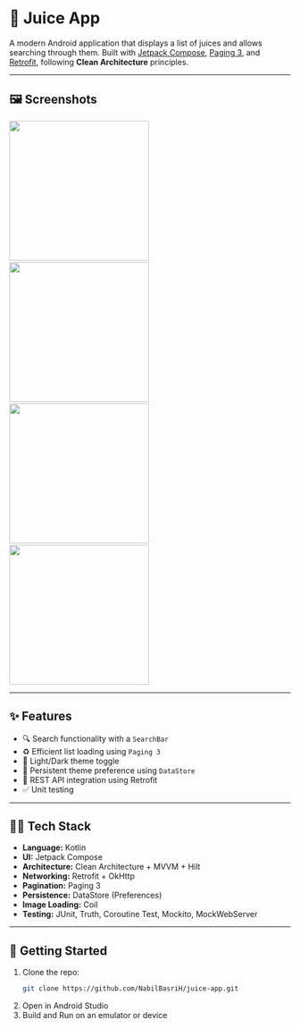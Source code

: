 # 🧃 Juice App

A modern Android application that displays a list of juices and allows searching through them. Built with [Jetpack Compose](https://developer.android.com/jetpack/compose), [Paging 3](https://developer.android.com/topic/libraries/architecture/paging/v3-overview), and [Retrofit](https://square.github.io/retrofit/), following **Clean Architecture** principles.

---

## 🖼️ Screenshots

<img src="screenshots/juice_screenshot00-portrait.png" width="250" /> &nbsp;&nbsp;&nbsp; 
<img src="screenshots/juice_screenshot01-portrait.png" width="250" /> &nbsp;&nbsp;&nbsp; 
<img src="screenshots/juice_screenshot02-portrait.png" width="250" /> &nbsp;&nbsp;&nbsp; 
<img src="screenshots/juice_screenshot03-portrait.png" width="250" />

---

## ✨ Features

- 🔍 Search functionality with a `SearchBar`
- ♻️ Efficient list loading using `Paging 3`
- 🌙 Light/Dark theme toggle
- 💾 Persistent theme preference using `DataStore`
- 📶 REST API integration using Retrofit
- ✅ Unit testing

---

## 🧑‍💻 Tech Stack

- **Language:** Kotlin
- **UI:** Jetpack Compose
- **Architecture:** Clean Architecture + MVVM + Hilt
- **Networking:** Retrofit + OkHttp
- **Pagination:** Paging 3
- **Persistence:** DataStore (Preferences)
- **Image Loading:** Coil
- **Testing:** JUnit, Truth, Coroutine Test, Mockito, MockWebServer

---

## 🚀 Getting Started

1. Clone the repo:
   ```bash
   git clone https://github.com/NabilBasriH/juice-app.git
2. Open in Android Studio
3. Build and Run on an emulator or device
